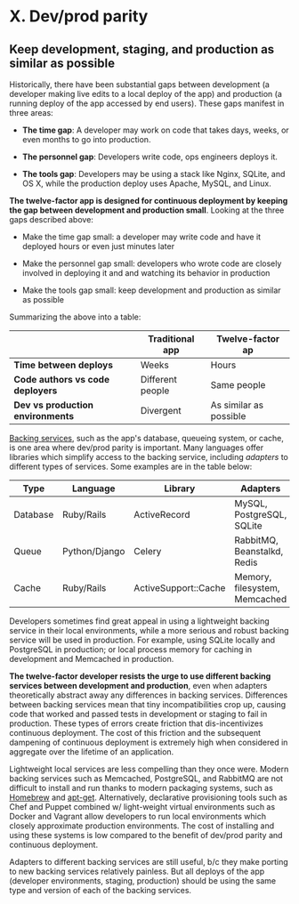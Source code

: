 # X. Dev/prod parity

## Keep development, staging, and production as similar as possible

Historically, there have been substantial gaps between development (a developer making live edits to a local deploy of the app) and production (a running deploy of the app accessed by end users). These gaps manifest in three areas:

* **The time gap**: A developer may work on code that takes days, weeks, or even months to go into production.

* **The personnel gap**: Developers write code, ops engineers deploys it.

* **The tools gap**: Developers may be using a stack like Nginx, SQLite, and OS X, while the production deploy uses Apache, MySQL, and Linux.

**The twelve-factor app is designed for continuous deployment by keeping the gap between development and production small**. Looking at the three gaps described above:

* Make the time gap small: a developer may write code and have it deployed hours or even just minutes later

* Make the personnel gap small: developers who wrote code are closely involved in deploying it and and watching its behavior in production

* Make the tools gap small: keep development and production as similar as possible

Summarizing the above into a table:

|                                    | **Traditional app**   | **Twelve-factor ap**      |
|------------------------------------|-----------------------|---------------------------|
| **Time between deploys**           | Weeks                 | Hours                     |
| **Code authors vs code deployers** | Different people      | Same people               |
| **Dev vs production environments** | Divergent             | As similar as possible    |

[Backing services](https://12factor.net/backing-services), such as the app's database, queueing system, or cache, is one area where dev/prod parity is important. Many languages offer libraries which simplify access to the backing service, including *adapters* to different types of services. Some examples are in the table below:

| **Type** | **Language**  | **Library**          | **Adapters**                  |
|----------|---------------|----------------------|-------------------------------|
| Database | Ruby/Rails    | ActiveRecord         | MySQL, PostgreSQL, SQLite     |
| Queue    | Python/Django | Celery               | RabbitMQ, Beanstalkd, Redis   |
| Cache    | Ruby/Rails    | ActiveSupport::Cache | Memory, filesystem, Memcached |

Developers sometimes find great appeal in using a lightweight backing service in their local environments, while a more serious and robust backing service will be used in production. For example, using SQLite locally and PostgreSQL in production; or local process memory for caching in development and Memcached in production.

**The twelve-factor developer resists the urge to use different backing services between development and production**, even when adapters theoretically abstract away any differences in backing services. Differences between backing services mean that tiny incompatibilities crop up, causing code that worked and passed tests in development or staging to fail in production. These types of errors create friction that dis-incentivizes continuous deployment. The cost of this friction and the subsequent dampening of continuous deployment is extremely high when considered in aggregate over the lifetime of an application.

Lightweight local services are less compelling than they once were. Modern backing services such as Memcached, PostgreSQL, and RabbitMQ are not difficult to install and run thanks to modern packaging systems, such as [Homebrew](http://mxcl.github.com/homebrew/) and [apt-get](https://help.ubuntu.com/community/AptGet/Howto). Alternatively, declarative provisioning tools such as Chef and Puppet combined w/ light-weight virtual environments such as Docker and Vagrant allow developers to run local environments which closely approximate production environments. The cost of installing and using these systems is low compared to the benefit of dev/prod parity and continuous deployment.

Adapters to different backing services are still useful, b/c they make porting to new backing services relatively painless. But all deploys of the app (developer environments, staging, production) should be using the same type and version of each of the backing services.
